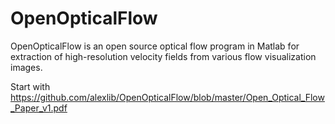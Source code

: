 # OpenOpticalFlow
OpenOpticalFlow is an open source optical flow program in Matlab for extraction of high-resolution velocity fields from various flow visualization images.  


Start with https://github.com/alexlib/OpenOpticalFlow/blob/master/Open_Optical_Flow_Paper_v1.pdf
